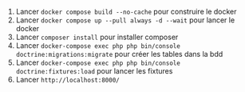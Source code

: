 1. Lancer `docker compose build --no-cache` pour construire le docker
2. Lancer `docker compose up --pull always -d --wait` pour lancer le docker
3. Lancer `composer install` pour installer composer
4. Lancer `docker-compose exec php php bin/console doctrine:migrations:migrate` pour créer les tables dans la bdd
5. Lancer `docker-compose exec php php bin/console doctrine:fixtures:load` pour lancer les fixtures
6. Lancer `http://localhost:8000/`
